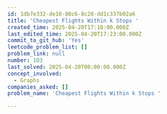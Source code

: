 ```yaml
---
id: 1db7e332-de10-80c6-8c20-dd1c337b02a6
title: 'Cheapest Flights Within k Stops '
created_time: 2025-04-20T17:18:00.000Z
last_edited_time: 2025-04-20T17:23:00.000Z
commit_to_git_hub: 'Yes'
leetcode_problem_list: []
problem_link: null
number: 103
last_solved: 2025-04-20T00:00:00.000Z
concept_involved:
  - Graphs
companies_asked: []
problem_name: 'Cheapest Flights Within k Stops '

---
```

